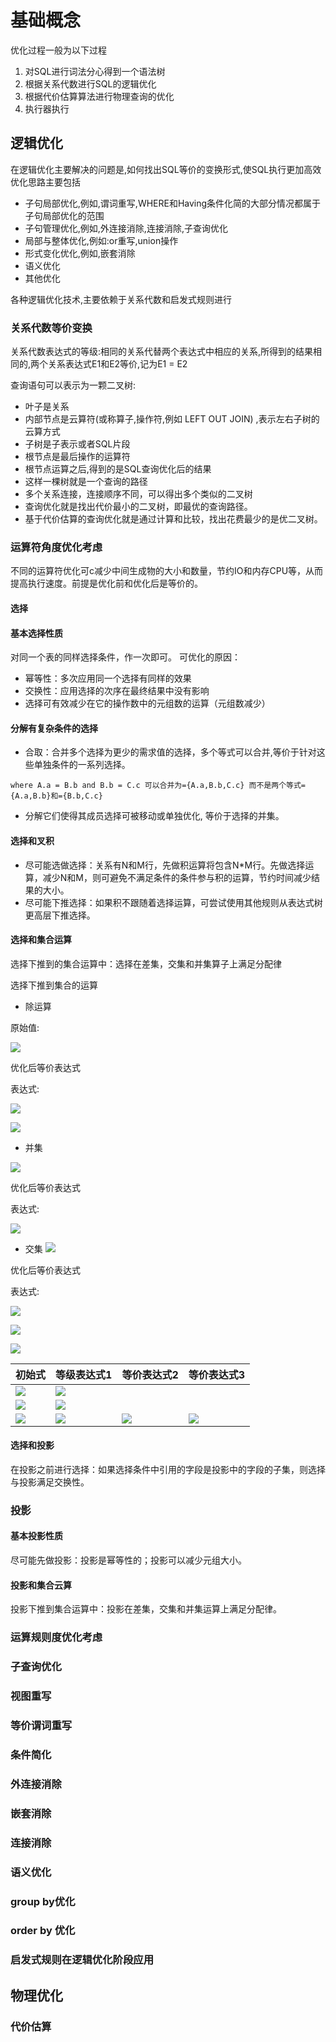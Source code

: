 # 基础概念

优化过程一般为以下过程
1. 对SQL进行词法分心得到一个语法树
2. 根据关系代数进行SQL的逻辑优化
3. 根据代价估算算法进行物理查询的优化
4. 执行器执行

## 逻辑优化
在逻辑优化主要解决的问题是,如何找出SQL等价的变换形式,使SQL执行更加高效
优化思路主要包括
* 子句局部优化,例如,谓词重写,WHERE和Having条件化简的大部分情况都属于子句局部优化的范围
* 子句管理优化,例如,外连接消除,连接消除,子查询优化
* 局部与整体优化,例如:or重写,union操作
* 形式变化优化,例如,嵌套消除
* 语义优化
* 其他优化

各种逻辑优化技术,主要依赖于关系代数和启发式规则进行

###  关系代数等价变换

关系代数表达式的等级:相同的关系代替两个表达式中相应的关系,所得到的结果相同的,两个关系表达式E1和E2等价,记为E1 = E2

查询语句可以表示为一颗二叉树:
* 叶子是关系
* 内部节点是云算符(或称算子,操作符,例如 LEFT OUT JOIN) ,表示左右子树的云算方式
* 子树是子表示或者SQL片段
* 根节点是最后操作的运算符
* 根节点运算之后,得到的是SQL查询优化后的结果
* 这样一棵树就是一个查询的路径
* 多个关系连接，连接顺序不同，可以得出多个类似的二叉树
* 查询优化就是找出代价最小的二叉树，即最优的查询路径。
* 基于代价估算的查询优化就是通过计算和比较，找出花费最少的是优二叉树。


### 运算符角度优化考虑
不同的运算符优化可c减少中间生成物的大小和数量，节约IO和内存CPU等，从而提高执行速度。前提是优化前和优化后是等价的。

#### 选择

#### 基本选择性质
对同一个表的同样选择条件，作一次即可。
可优化的原因：
* 幂等性：多次应用同一个选择有同样的效果
* 交换性：应用选择的次序在最终结果中没有影响
* 选择可有效减少在它的操作数中的元组数的运算（元组数减少）

#### 分解有复杂条件的选择

* 合取：合并多个选择为更少的需求值的选择，多个等式可以合并,等价于针对这些单独条件的一系列选择。
```
where A.a = B.b and B.b = C.c 可以合并为={A.a,B.b,C.c} 而不是两个等式={A.a,B.b}和={B.b,C.c}
```
* 分解它们使得其成员选择可被移动或单独优化, 等价于选择的并集。

#### 选择和叉积

* 尽可能选做选择：关系有N和M行，先做积运算将包含N*M行。先做选择运算，减少N和M，则可避免不满足条件的条件参与积的运算，节约时间减少结果的大小。
* 尽可能下推选择：如果积不跟随着选择运算，可尝试使用其他规则从表达式树更高层下推选择。

#### 选择和集合运算
选择下推到的集合运算中：选择在差集，交集和并集算子上满足分配律

选择下推到集合的运算

* 除运算

原始值: 

![](https://latex.codecogs.com/gif.latex?\sigma_{A}(R&space;\setminus&space;S)) 

优化后等价表达式 

表达式: 

![](https://latex.codecogs.com/gif.latex?\sigma_{A}(R)\setminus&space;\sigma_{A}(S)) 

![](https://latex.codecogs.com/gif.latex?\sigma_{A}(R)\setminus&space;S)

* 并集 

![](https://latex.codecogs.com/gif.latex?\sigma_{A}(R&space;\bigcup&space;S))

优化后等价表达式 

表达式: 

![](https://latex.codecogs.com/gif.latex?\sigma_{A}(R)&space;\bigcup&space;\sigma_{A}(S))

* 交集
![](https://latex.codecogs.com/gif.latex?\sigma_{A}(R&space;\bigcap&space;S))

优化后等价表达式 

表达式: 

![](https://latex.codecogs.com/gif.latex?\sigma_{A}(R)&space;\bigcap&space;\sigma_{A}(S)) 

![](https://latex.codecogs.com/gif.latex?\sigma_{A}(R)&space;\bigcap&space;S) 

![](https://latex.codecogs.com/gif.latex?R&space;\bigcap&space;\sigma_{A}(S)) 





|初始式| 等级表达式1 | 等价表达式2 | 等价表达式3 |
|---|---|---|---|
|![](https://latex.codecogs.com/gif.latex?\sigma_{A}(R&space;\setminus&space;S))|![](https://latex.codecogs.com/gif.latex?\sigma_{A}(R)\setminus&space;\sigma_{A}(S))|
|![](https://latex.codecogs.com/gif.latex?\sigma_{A}(R&space;\bigcup&space;S))|![](https://latex.codecogs.com/gif.latex?\sigma_{A}(R)&space;\bigcup&space;\sigma_{A}(S))
|![](https://latex.codecogs.com/gif.latex?\sigma_{A}(R&space;\bigcap&space;S))|![](https://latex.codecogs.com/gif.latex?\sigma_{A}(R)&space;\bigcap&space;\sigma_{A}(S))|![](https://latex.codecogs.com/gif.latex?\sigma_{A}(R)&space;\bigcap&space;S)|![](https://latex.codecogs.com/gif.latex?R&space;\bigcap&space;\sigma_{A}(S))

#### 选择和投影
在投影之前进行选择：如果选择条件中引用的字段是投影中的字段的子集，则选择与投影满足交换性。

### 投影

#### 基本投影性质
尽可能先做投影：投影是幂等性的；投影可以减少元组大小。

#### 投影和集合云算
投影下推到集合运算中：投影在差集，交集和并集运算上满足分配律。



### 运算规则度优化考虑

### 子查询优化

### 视图重写

### 等价谓词重写

### 条件简化

### 外连接消除

### 嵌套消除

### 连接消除

### 语义优化

### group by优化

### order by 优化

### 启发式规则在逻辑优化阶段应用

## 物理优化

### 代价估算